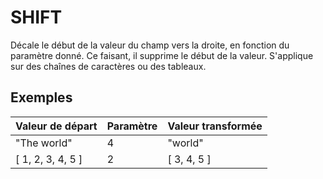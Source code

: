 # SHIFT

Décale le début de la valeur du champ vers la droite, en fonction du paramètre donné. Ce faisant, il supprime le début de la valeur. S'applique sur des chaînes de caractères ou des tableaux.

## Exemples

| Valeur de départ | Paramètre | Valeur transformée |
| :--- | :--- | :--- |
| "The world" | 4 | "world" |
| \[ 1, 2, 3, 4, 5 \] | 2 | \[ 3, 4, 5 \] |



